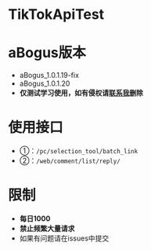 # TikTokApiTest

# aBogus版本
- aBogus_1.0.1.19-fix
- aBogus_1.0.1.20
- **仅测试学习使用，如有侵权请[联系我](https://www.app966.cn)删除**

# 使用接口
- ①：`/pc/selection_tool/batch_link`
- ②：`/web/comment/list/reply/`

# 限制
- **每日1000**
- **禁止频繁大量请求**
- 如果有问题请在issues中提交